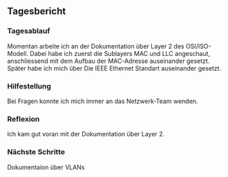 ## Tagesbericht 

### Tagesablauf
Momentan arbeite ich an der Dokumentation über Layer 2 des OSI/ISO-Modell. Dabei habe ich zuerst die Sublayers MAC und LLC angeschaut, anschliessend mit dem Aufbau der MAC-Adresse auseinander gesetzt. Später habe ich mich über Die IEEE Ethernet Standart auseinander gesetzt. 

### Hilfestellung
Bei Fragen konnte ich mich immer an das Netzwerk-Team wenden.

### Reflexion
Ich kam gut voran mit der Dokumentation über Layer 2.

### Nächste Schritte 
Dokumentaion über VLANs
